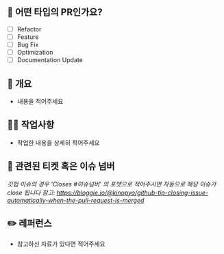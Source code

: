 ## 📝 어떤 타입의 PR인가요?

- [ ] Refactor
- [ ] Feature
- [ ] Bug Fix
- [ ] Optimization
- [ ] Documentation Update

## 📖 개요

- 내용을 적어주세요

## 👷‍♀️ 작업사항

- 작업한 내용을 상세히 적어주세요

## 📗 관련된 티켓 혹은 이슈 넘버
_깃헙 이슈의 경우 'Closes #이슈넘버' 의 포맷으로 적어주시면 자동으로 해당 이슈가 close 됩니다_
_참고: https://bloggie.io/@kinopyo/github-tip-closing-issue-automatically-when-the-pull-request-is-merged_


## ✏️ 레퍼런스
- 참고하신 자료가 있다면 적어주세요
